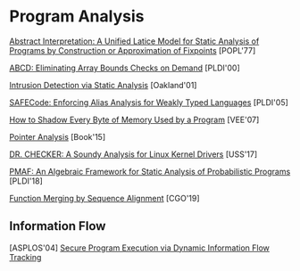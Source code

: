 # Program Analysis

[Abstract Interpretation: A Unified Latice Model for Static Analysis of Programs
by Construction or Approximation of
Fixpoints](https://courses.cs.washington.edu/courses/cse503/10wi/readings/p238-cousot.pdf)
[POPL'77]

[ABCD: Eliminating Array Bounds Checks on Demand](http://citeseerx.ist.psu.edu/viewdoc/download?doi=10.1.1.33.6386&rep=rep1&type=pdf) [PLDI'00]

[Intrusion Detection via Static Analysis](http://www.csl.sri.com/users/ddean/papers/oakland01.pdf) [Oakland'01]

[SAFECode: Enforcing Alias Analysis for Weakly Typed Languages](https://llvm.org/pubs/2006-05-12-PLDI-SAFECode.pdf) [PLDI'05]

[How to Shadow Every Byte of Memory Used by a Program](http://www-leland.stanford.edu/class/cs343/resources/shadow-memory2007.pdf) [VEE'07]

[Pointer Analysis](https://yanniss.github.io/points-to-tutorial15.pdf) [Book'15]

[DR. CHECKER: A Soundy Analysis for Linux Kernel Drivers](https://www.usenix.org/system/files/conference/usenixsecurity17/sec17-machiry.pdf) [USS'17]

[PMAF: An Algebraic Framework for Static Analysis of Probabilistic
Programs](https://www.cs.cmu.edu/~diw3/papers/WangHR17.pdf) [PLDI'18]

[Function Merging by Sequence
Alignment](http://homepages.inf.ed.ac.uk/hleather/publications/2019_functionmergesequencealign_cgo2019.pdf) [CGO'19]


## Information Flow

[ASPLOS'04] [Secure Program Execution via Dynamic Information Flow
Tracking](http://csg.csail.mit.edu/pubs/memos/Memo-467/memo-467.pdf)
